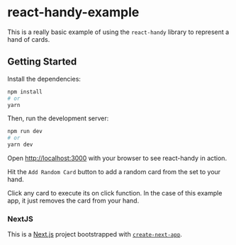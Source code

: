 # react-handy-example

This is a really basic example of using the `react-handy` library to represent a hand of cards.

## Getting Started

Install the dependencies:

```bash
npm install
# or
yarn
```

Then, run the development server:

```bash
npm run dev
# or
yarn dev
```

Open [http://localhost:3000](http://localhost:3000) with your browser to see react-handy in action.

Hit the `Add Random Card` button to add a random card from the set to your hand.

Click any card to execute its on click function. In the case of this example app, it just
removes the card from your hand.

### NextJS

This is a [Next.js](https://nextjs.org/) project bootstrapped with [`create-next-app`](https://github.com/zeit/next.js/tree/canary/packages/create-next-app).
